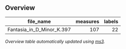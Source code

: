 

## Overview
|        file_name        |measures|labels|
|-------------------------|-------:|-----:|
|Fantasia_in_D_Minor_K.397|     107|    22|


*Overview table automatically updated using [ms3](https://ms3.readthedocs.io/).*
